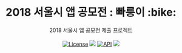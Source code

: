 <h1 align="center">2018 서울시 앱 공모전 : 빠릉이 :bike:</h1>

<p align="center">
  2018 서울시 앱 공모전 제출 프로젝트
  <br/><br/>
  <a href="https://opensource.org/licenses/Apache-2.0"><img alt="License" src="https://img.shields.io/badge/License-Apache%202.0-red.svg"/></a>
  <img src="https://img.shields.io/github/languages/top/ggujangi/ggu_kisa_2018"/>
  <a href="https://android-arsenal.com/api?level=16"><img alt="API" src="https://img.shields.io/badge/API-16%2B-yellow.svg?style=flat"/></a>
  <img src="https://img.shields.io/github/last-commit/ggujangi/ggu_kisa_2018"/>
</p>
